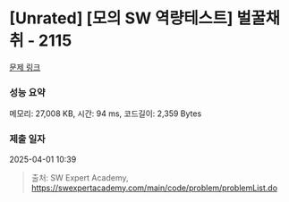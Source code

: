 # [Unrated] [모의 SW 역량테스트] 벌꿀채취 - 2115 

[문제 링크](https://swexpertacademy.com/main/code/problem/problemDetail.do?contestProbId=AV5V4A46AdIDFAWu) 

### 성능 요약

메모리: 27,008 KB, 시간: 94 ms, 코드길이: 2,359 Bytes

### 제출 일자

2025-04-01 10:39



> 출처: SW Expert Academy, https://swexpertacademy.com/main/code/problem/problemList.do